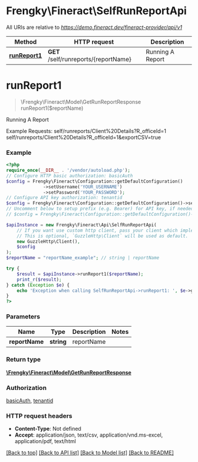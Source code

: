 # Frengky\Fineract\SelfRunReportApi

All URIs are relative to *https://demo.fineract.dev/fineract-provider/api/v1*

Method | HTTP request | Description
------------- | ------------- | -------------
[**runReport1**](SelfRunReportApi.md#runreport1) | **GET** /self/runreports/{reportName} | Running A Report

# **runReport1**
> \Frengky\Fineract\Model\GetRunReportResponse runReport1($reportName)

Running A Report

Example Requests:   self/runreports/Client%20Details?R_officeId=1   self/runreports/Client%20Details?R_officeId=1&exportCSV=true

### Example
```php
<?php
require_once(__DIR__ . '/vendor/autoload.php');
// Configure HTTP basic authorization: basicAuth
$config = Frengky\Fineract\Configuration::getDefaultConfiguration()
              ->setUsername('YOUR_USERNAME')
              ->setPassword('YOUR_PASSWORD');
// Configure API key authorization: tenantid
$config = Frengky\Fineract\Configuration::getDefaultConfiguration()->setApiKey('fineract-platform-tenantid', 'YOUR_API_KEY');
// Uncomment below to setup prefix (e.g. Bearer) for API key, if needed
// $config = Frengky\Fineract\Configuration::getDefaultConfiguration()->setApiKeyPrefix('fineract-platform-tenantid', 'Bearer');

$apiInstance = new Frengky\Fineract\Api\SelfRunReportApi(
    // If you want use custom http client, pass your client which implements `GuzzleHttp\ClientInterface`.
    // This is optional, `GuzzleHttp\Client` will be used as default.
    new GuzzleHttp\Client(),
    $config
);
$reportName = "reportName_example"; // string | reportName

try {
    $result = $apiInstance->runReport1($reportName);
    print_r($result);
} catch (Exception $e) {
    echo 'Exception when calling SelfRunReportApi->runReport1: ', $e->getMessage(), PHP_EOL;
}
?>
```

### Parameters

Name | Type | Description  | Notes
------------- | ------------- | ------------- | -------------
 **reportName** | **string**| reportName |

### Return type

[**\Frengky\Fineract\Model\GetRunReportResponse**](../Model/GetRunReportResponse.md)

### Authorization

[basicAuth](../../README.md#basicAuth), [tenantid](../../README.md#tenantid)

### HTTP request headers

 - **Content-Type**: Not defined
 - **Accept**: application/json, text/csv, application/vnd.ms-excel, application/pdf, text/html

[[Back to top]](#) [[Back to API list]](../../README.md#documentation-for-api-endpoints) [[Back to Model list]](../../README.md#documentation-for-models) [[Back to README]](../../README.md)

